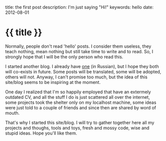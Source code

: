 title: the first post
description: I'm just saying "Hi!"
keywords: hello
date: 2012-08-01

# {{ title }}

Normally, people don't read 'hello' posts. I consider them useless, they teach
nothing, mean nothing but still take time to write and to read. So, I strongly
hope that I will be the only person who read this.

I started another blog. I already have [one](http://zserge.wordpress.com) (in
Russian), but I hope they both will co-exists in future. Some posts will be
translated, some will be adopted, others will not. Anyway, I can't promise too
much, but the idea of this site/blog seems to be inspiring at the moment.

One day I realized that I'm so happily employed that have an extermely outdated
CV, and all the stuff I do is just scattered all over the internet, some
projects took the shelter only on my localhost machine, some ideas were just
told to a couple of friends and since then are shared by word of mouth.

That's why I started this site/blog. I will try to gather together here all my
projects and thoughs, tools and toys, fresh and mossy code, wise and stupid
ideas. Hope you'll like them.



